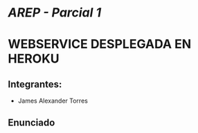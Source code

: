 # *AREP - Parcial 1*
# WEBSERVICE DESPLEGADA EN HEROKU

## Integrantes:

- James Alexander Torres

## Enunciado



